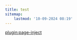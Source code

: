 ```yaml
---
title: test
sitemap:
    lastmod: '10-09-2024 08:19'
---
```


[plugin:page-inject](digital-innovation/_introduction)
